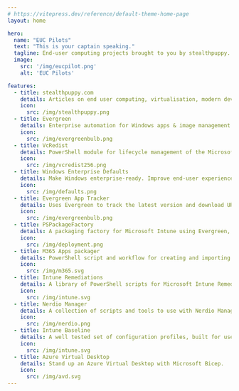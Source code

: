 ```yaml
---
# https://vitepress.dev/reference/default-theme-home-page
layout: home

hero:
  name: "EUC Pilots"
  text: "This is your captain speaking."
  tagline: End-user computing projects brought to you by stealthpuppy.
  image:
    src: '/img/eucpilot.png'
    alt: 'EUC Pilots'

features:
  - title: stealthpuppy.com
    details: Articles on end user computing, virtualisation, modern device management, enterprise mobility, & automation.
    icon:
      src: /img/stealthpuppy.png
  - title: Evergreen
    details: Enterprise automation for Windows apps & image management with the latest version & downloads for common Windows apps via PowerShell.
    icon:
      src: /img/evergreenbulb.png
  - title: VcRedist
    details: PowerShell module for lifecycle management of the Microsoft Visual C++ Redistributables.
    icon:
      src: /img/vcredist256.png
  - title: Windows Enterprise Defaults
    details: Make Windows enterprise-ready. Improve end-user experience with enterprise-ready, streamlined Windows PCs and images.
    icon:
      src: /img/defaults.png
  - title: Evergreen App Tracker
    details: Uses Evergreen to track the latest version and download URLs for supported applications. Updated every 12 hours.
    icon:
      src: /img/evergreenbulb.png
  - title: PSPackageFactory
    details: A packaging factory for Microsoft Intune using Evergreen, VcRedist, and IntuneWin32App.
    icon:
      src: /img/deployment.png
  - title: M365 Apps packager
    details: PowerShell script and workflow for creating and importing a Win32 package into Intune for the Microsoft 365 Apps.
    icon:
      src: /img/m365.svg
  - title: Intune Remediations
    details: A library of PowerShell scripts for Microsoft Intune Remeditations.
    icon:
      src: /img/intune.svg
  - title: Nerdio Manager
    details: A collection of scripts and tools to use with Nerdio Manager for Enterprise and Nerdio Manager for MSP..
    icon:
      src: /img/nerdio.png
  - title: Intune Baseline
    details: A well tested set of configuration profiles, built for user experience, for Microsoft Intune.
    icon:
      src: /img/intune.svg
  - title: Azure Virtual Desktop
    details: Stand up an Azure Virtual Desktop with Microsoft Bicep.
    icon:
      src: /img/avd.svg
---
```

